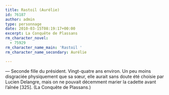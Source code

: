 ```yaml
---
title: Rastoil (Aurélie)
id: 76187
author: admin
type: personnage
date: 2010-03-15T08:19:17+00:00
excerpt: La Conquête de Plassans
rm_character_novel:
  - 75929
rm_character_name_main: 'Rastoil '
rm_character_name_secondary: Aurélie

---
```

— Seconde fille du président. Vingt-quatre ans environ. Un peu moins disgraciée physiquement que sa sœur, elle aurait sans doute été choisie par Lucien Delangre, mais on ne pouvait décemment marier la cadette avant l&rsquo;aînée [325]. (La Conquête de Plassans.)